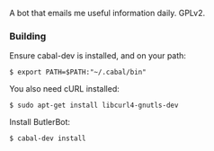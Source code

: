 A bot that emails me useful information daily. GPLv2.

### Building

Ensure cabal-dev is installed, and on your path:

    $ export PATH=$PATH:"~/.cabal/bin"

You also need cURL installed:

    $ sudo apt-get install libcurl4-gnutls-dev

Install ButlerBot:

    $ cabal-dev install
